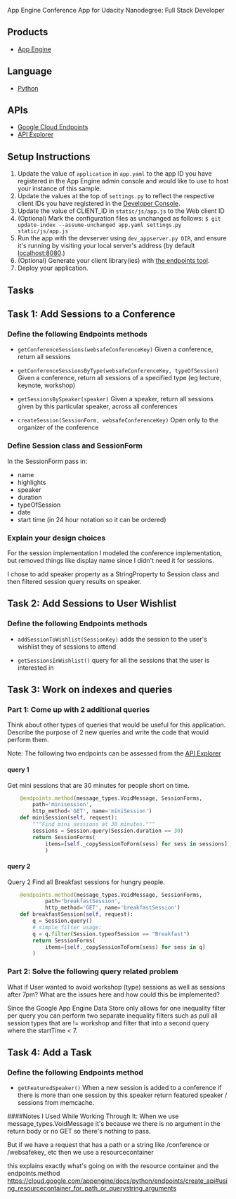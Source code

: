 App Engine Conference App for Udacity Nanodegree: Full Stack Developer 

## Products
- [App Engine][1]

## Language
- [Python][2]

## APIs
- [Google Cloud Endpoints][3]
- [API Explorer][7]

## Setup Instructions
1. Update the value of `application` in `app.yaml` to the app ID you
   have registered in the App Engine admin console and would like to use to host
   your instance of this sample.
1. Update the values at the top of `settings.py` to
   reflect the respective client IDs you have registered in the
   [Developer Console][4].
1. Update the value of CLIENT_ID in `static/js/app.js` to the Web client ID
1. (Optional) Mark the configuration files as unchanged as follows:
   `$ git update-index --assume-unchanged app.yaml settings.py static/js/app.js`
1. Run the app with the devserver using `dev_appserver.py DIR`, and ensure it's running by visiting your local server's address (by default [localhost:8080][5].)
1. (Optional) Generate your client library(ies) with [the endpoints tool][6].
1. Deploy your application.

## Tasks

## Task 1: Add Sessions to a Conference

### Define the following Endpoints methods

- `getConferenceSessions(websafeConferenceKey)`
   Given a conference, return all sessions

- `getConferenceSessionsByType(websafeConferenceKey, typeOfSession)`
   Given a conference, return all sessions of a specified type (eg lecture, keynote, workshop)

- `getSessionsBySpeaker(speaker)`
   Given a speaker, return all sessions given by this particular speaker, across all conferences

- `createSession(SessionForm, websafeConferenceKey)`
   Open only to the organizer of the conference

### Define Session class and SessionForm

In the SessionForm pass in:
- name
- highlights
- speaker
- duration
- typeOfSession
- date
- start time (in 24 hour notation so it can be ordered)

### Explain your design choices

For the session implementation I modeled the conference implementation, but removed things like display name since I didn't need it for sessions.

I chose to add speaker property as a StringProperty to Session class and then filtered session query results on speaker.


## Task 2: Add Sessions to User Wishlist

### Define the following Endpoints methods

- `addSessionToWishlist(SessionKey)`
   adds the session to the user's wishlist they of sessions to attend

- `getSessionsInWishlist()`
   query for all the sessions that the user is interested in

## Task 3: Work on indexes and queries

### Part 1: Come up with 2 additional queries

Think about other types of queries that would be useful for this application.
Describe the purpose of 2 new queries and write the code that would perform them.

Note: The following two endpoints can be assessed from the [API Explorer][7]

#### query 1

Get mini sessions that are 30 minutes for people short on time.

```py
	@endpoints.method(message_types.VoidMessage, SessionForms,
		path='minisession',
		http_method='GET', name='miniSession')
	def miniSession(self, request):
		"""Find mini sessions at 30 minutes."""
		sessions = Session.query(Session.duration == 30)	
		return SessionForms(
			items=[self._copySessionToForm(sess) for sess in sessions]
			)	
```

#### query 2

Query 2 Find all Breakfast sessions for hungry people.

```py
	@endpoints.method(message_types.VoidMessage, SessionForms,
			path='breakfastSession',
			http_method='GET', name='breakfastSession')
	def breakfastSession(self, request):
		q = Session.query()
		# simple filter usage:
		q = q.filter(Session.typeofSession == "Breakfast")
		return SessionForms(
			items=[self._copySessionToForm(sess) for sess in q]
		)
```

### Part 2: Solve the following query related problem


What if User wanted to avoid workshop (type) sessions as well as sessions after 7pm? What are the issues here and how could this be implemented?

Since the Google App Engine Data Store only allows for one inequality filter per query you can perform two separate inequality filters such as pull all session types that are != workshop and filter that into a second query where the startTime < 7.


## Task 4: Add a Task

### Define the following Endpoints method

- `getFeaturedSpeaker()`
   When a new session is added to a conference if there is more than one session
   by this speaker return featured speaker / sessions from memcache.

####Notes I Used While Working Through It:
When we use message_types.VoidMessage it's because  we there is no argument in the return body or no GET so there's nothing to pass.

But if we have a request that has a path or a string like /conference or /websafekey, etc then we use a resourcecontainer

this explains exactly what's going on with the resource container and the endpoints.method
https://cloud.google.com/appengine/docs/python/endpoints/create_api#using_resourcecontainer_for_path_or_querystring_arguments


[1]: https://developers.google.com/appengine
[2]: http://python.org
[3]: https://developers.google.com/appengine/docs/python/endpoints/
[4]: https://console.developers.google.com/
[5]: https://localhost:8080/
[6]: https://developers.google.com/appengine/docs/python/endpoints/endpoints_tool
[7]: https://apis-explorer.appspot.com/apis-explorer/?base=https://udacity--conference-central.appspot.com/_ah/api#p/

[8]: https://cloud.google.com/appengine/docs/python/endpoints/getstarted/backend/write_api

[9]: https://cloud.google.com/appengine/docs/python/
[10]: https://cloud.google.com/appengine/docs/python/modules/routing
[11]: https://cloud.google.com/appengine/docs/python/memcache/usingmemcache
[12]: https://cloud.google.com/python/